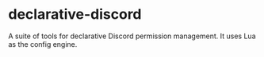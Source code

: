 # declarative-discord

A suite of tools for declarative Discord permission management. It uses Lua as the config engine.